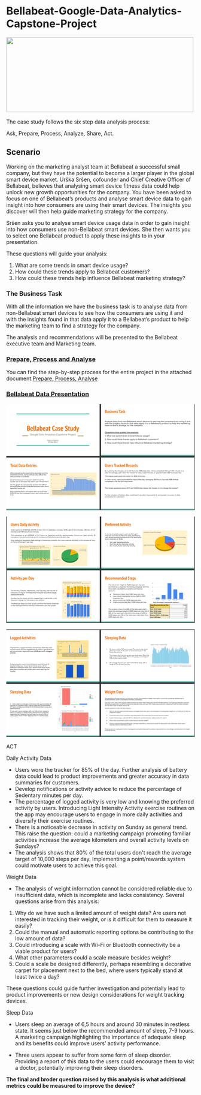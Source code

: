 # Bellabeat-Google-Data-Analytics-Capstone-Project

<img src="https://github.com/user-attachments/assets/232d9985-1e1e-4056-89ef-8dbb6440dfdf" width="500" height="200">

The case study follows the six step data analysis process:

Ask, Prepare, Process, Analyze, Share, Act.

## Scenario 

Working on the marketing analyst team at Bellabeat a successful small company, but they have the potential to become a larger player in the global smart device market. Urška Sršen, cofounder and Chief Creative Officer of Bellabeat, believes that analysing smart device fitness data could help unlock new growth opportunities for the company. You have been asked to focus on one of Bellabeat’s products and analyse smart device data to gain insight into how consumers are using their smart devices. The insights you discover will then help guide marketing strategy for the company. 


Sršen asks you to analyse smart device usage data in order to gain insight into how consumers use non-Bellabeat smart devices. She then wants you to select one Bellabeat product to apply these insights to in your presentation. 

These questions will guide your analysis: 
1. What are some trends in smart device usage?
2. How could these trends apply to Bellabeat customers?
3. How could these trends help influence Bellabeat marketing strategy?


### The Business Task
With all the information we have the business task is to analyse data from non-Bellabeat smart devices to see how the consumers are using it and with the insights found in that data apply it to a Bellabeat’s product to help the marketing team to find a strategy for the company.

The analysis and recommendations will be presented to the Bellabeat executive team and Marketing team.

### [Prepare, Process and Analyse](https://github.com/MPDEG/Bellabeat-Google-Data-Analytics-Capstone-Project/blob/509bf403e2a79341da5eb1dbbe7b9ea54e77bfec/bellabeatCaseStudyProcess_V02.docx)
You can find the step-by-step process for the entire project in the attached document.[Prepare, Process, Analyse](https://github.com/MPDEG/Bellabeat-Google-Data-Analytics-Capstone-Project/blob/509bf403e2a79341da5eb1dbbe7b9ea54e77bfec/bellabeatCaseStudyProcess_V02.docx)

### [Bellabeat Data Presentation](https://github.com/MPDEG/Bellabeat-Google-Data-Analytics-Capstone-Project/blob/509bf403e2a79341da5eb1dbbe7b9ea54e77bfec/bellabeatPresentationSlides.pdf)

<object data="https://github.com/MPDEG/Bellabeat-Google-Data-Analytics-Capstone-Project/blob/509bf403e2a79341da5eb1dbbe7b9ea54e77bfec/bellabeatPresentationSlides.pdf" width="1000" height="1000" type='application/pdf'/>

![1](https://github.com/MPDEG/Bellabeat-Google-Data-Analytics-Capstone-Project/blob/36a6b83a422b8433f5d5877723482ac94d22d498/Graphs/Screenshot%202024-07-22%20154539.png)

![2](https://github.com/MPDEG/Bellabeat-Google-Data-Analytics-Capstone-Project/blob/36a6b83a422b8433f5d5877723482ac94d22d498/Graphs/Screenshot%202024-07-22%20154556.png)

![3](https://github.com/MPDEG/Bellabeat-Google-Data-Analytics-Capstone-Project/blob/36a6b83a422b8433f5d5877723482ac94d22d498/Graphs/Screenshot%202024-07-22%20154608.png)

ACT

Daily Activity Data
- Users wore the tracker for 85% of the day. Further analysis of battery data could lead to product improvements and greater accuracy in data summaries for customers.
- Develop notifications or activity advice to reduce the percentage of Sedentary minutes per day.
- The percentage of logged activity is very low and knowing the preferred activity by users. Introducing Light Intensity Activity exercise routines on the app may encourage users to engage in more daily activities and diversify their exercise routines. 
- There is a noticeable decrease in activity on Sunday as general trend. This raise the question: could a marketing campaign promoting familiar activities increase the average kilometers and overall activity levels on Sundays?
- The analysis shows that 80% of the total users don't reach the average target of 10,000 steps per day. Implementing a point/rewards system could motivate users to achieve this goal.


Weight Data
- The analysis of weight information cannot be considered reliable due to insufficient data, which is incomplete and lacks consistency. 
Several questions arise from this analysis:
1. Why do we have such a limited amount of weight data? Are users not interested in tracking their weight, or is it difficult for them to measure it easily?
2. Could the manual and automatic reporting options be contributing to the low amount of data?
3. Could introducing a scale with Wi-Fi or Bluetooth connectivity be a viable product for users?
4. What other parameters could a scale measure besides weight?
5. Could a scale be designed differently, perhaps resembling a decorative carpet for placement next to the bed, where users typically stand at least twice a day?

These questions could guide further investigation and potentially lead to product improvements or new design considerations for weight tracking devices.


Sleep Data
- Users sleep an average of 6,5 hours and around 30 minutes in restless state. It seems just below the recommended amount of sleep, 7-9 hours. 
A marketing campaign highlighting the importance of adequate sleep and its benefits could improve users’ activity performance.

- Three users appear to suffer from some form of sleep disorder. Providing a report of this data to the users could encourage them to visit a doctor, potentially improving their sleep disorders.

**The final and broder question raised by this analysis is what additional metrics could be measured to improve the device?**
